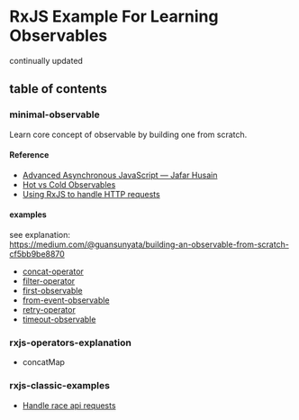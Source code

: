 # RxJS Example For Learning Observables
continually updated

## table of contents
### minimal-observable
Learn core concept of observable by building one from scratch.

#### Reference
- <a href="https://frontendmasters.com/courses/advanced-async-js">Advanced Asynchronous JavaScript — Jafar Husain</a>
- <a href="https://medium.com/@benlesh/hot-vs-cold-observables-f8094ed53339">Hot vs Cold Observables</a>
- <a href="https://hackernoon.com/using-rxjs-to-handle-http-requests-what-ive-learned-4640aaf4646c">Using RxJS to handle HTTP requests</a>

#### examples
see explanation: <br/>
https://medium.com/@guansunyata/building-an-observable-from-scratch-cf5bb9be8870

- <a href="https://github.com/guAnsunyata/rxjs-example/blob/master/src/minimal-observable/concat-operator.ts">concat-operator</a>
- <a href="https://github.com/guAnsunyata/rxjs-example/blob/master/src/minimal-observable/filter-operator.ts">filter-operator</a>
- <a href="https://github.com/guAnsunyata/rxjs-example/blob/master/src/minimal-observable/first-observable.ts">first-observable</a>
- <a href="https://github.com/guAnsunyata/rxjs-example/blob/master/src/minimal-observable/from-event-observable.ts">from-event-observable</a>
- <a href="https://github.com/guAnsunyata/rxjs-example/blob/master/src/minimal-observable/retry-operator.ts">retry-operator</a>
- <a href="https://github.com/guAnsunyata/rxjs-example/blob/master/src/minimal-observable/timeout-observable.ts">timeout-observable</a>

### rxjs-operators-explanation
- <a herf="https://github.com/guAnsunyata/rxjs-example/blob/master/src/rxjs-operators-explanation/concatMap.ts">concatMap</a>

### rxjs-classic-examples
- <a href="https://github.com/guAnsunyata/rxjs-example/blob/master/src/rxjs-classic-examples/ahead-handle-api.ts">Handle race api requests</a>
